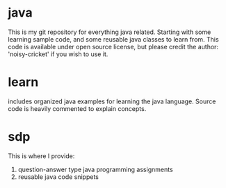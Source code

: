 # java
This is my git repository for everything java related. Starting with some learning sample code, and some reusable java classes to learn from. This code is available under open source license, but please credit the author: 'noisy-cricket' if you wish to use it.

# learn
includes organized java examples for learning the java language. Source code is heavily commented to explain concepts.

# sdp
This is where I provide:
1) question-answer type java programming assignments
2) reusable java code snippets
